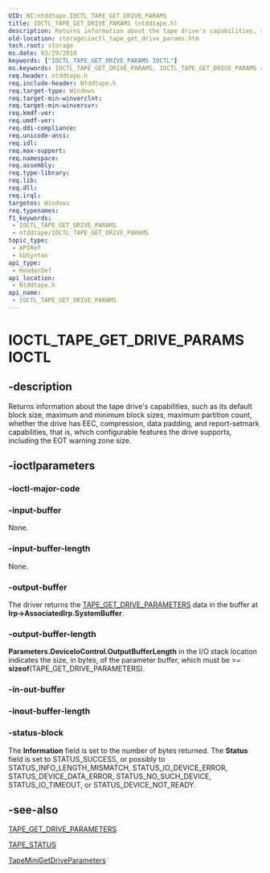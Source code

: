 ```yaml
---
UID: NI:ntddtape.IOCTL_TAPE_GET_DRIVE_PARAMS
title: IOCTL_TAPE_GET_DRIVE_PARAMS (ntddtape.h)
description: Returns information about the tape drive's capabilities, such as its default block size, maximum and minimum block sizes, maximum partition count, whether the drive has EEC, compression, data padding, and report-setmark capabilities, that is, which configurable features the drive supports, including the EOT warning zone size.
old-location: storage\ioctl_tape_get_drive_params.htm
tech.root: storage
ms.date: 03/29/2018
keywords: ["IOCTL_TAPE_GET_DRIVE_PARAMS IOCTL"]
ms.keywords: IOCTL_TAPE_GET_DRIVE_PARAMS, IOCTL_TAPE_GET_DRIVE_PARAMS control, IOCTL_TAPE_GET_DRIVE_PARAMS control code [Storage Devices], k307_c6390200-5ccf-4a13-9b96-9f5aa5adee32.xml, ntddtape/IOCTL_TAPE_GET_DRIVE_PARAMS, storage.ioctl_tape_get_drive_params
req.header: ntddtape.h
req.include-header: Ntddtape.h
req.target-type: Windows
req.target-min-winverclnt: 
req.target-min-winversvr: 
req.kmdf-ver: 
req.umdf-ver: 
req.ddi-compliance: 
req.unicode-ansi: 
req.idl: 
req.max-support: 
req.namespace: 
req.assembly: 
req.type-library: 
req.lib: 
req.dll: 
req.irql: 
targetos: Windows
req.typenames: 
f1_keywords:
 - IOCTL_TAPE_GET_DRIVE_PARAMS
 - ntddtape/IOCTL_TAPE_GET_DRIVE_PARAMS
topic_type:
 - APIRef
 - kbSyntax
api_type:
 - HeaderDef
api_location:
 - Ntddtape.h
api_name:
 - IOCTL_TAPE_GET_DRIVE_PARAMS
---
```


# IOCTL_TAPE_GET_DRIVE_PARAMS IOCTL


## -description

Returns information about the tape drive's capabilities, such as its default block size, maximum and minimum block sizes, maximum partition count, whether the drive has EEC, compression, data padding, and report-setmark capabilities, that is, which configurable features the drive supports, including the EOT warning zone size.

## -ioctlparameters

### -ioctl-major-code

### -input-buffer

None.

### -input-buffer-length

None.

### -output-buffer

The driver returns the <a href="/windows-hardware/drivers/ddi/ntddtape/ns-ntddtape-_tape_get_drive_parameters">TAPE_GET_DRIVE_PARAMETERS</a> data in the buffer at <b>Irp->AssociatedIrp.SystemBuffer</b>.

### -output-buffer-length

<b>Parameters.DeviceIoControl.OutputBufferLength</b> in the I/O stack location indicates the size, in bytes, of the parameter buffer, which must be >= <b>sizeof</b>(TAPE_GET_DRIVE_PARAMETERS).

### -in-out-buffer

### -inout-buffer-length

### -status-block

The <b>Information</b> field is set to the number of bytes returned. The <b>Status</b> field is set to STATUS_SUCCESS, or possibly to STATUS_INFO_LENGTH_MISMATCH, STATUS_IO_DEVICE_ERROR, STATUS_DEVICE_DATA_ERROR, STATUS_NO_SUCH_DEVICE, STATUS_IO_TIMEOUT, or STATUS_DEVICE_NOT_READY.

## -see-also

<a href="/windows-hardware/drivers/ddi/ntddtape/ns-ntddtape-_tape_get_drive_parameters">TAPE_GET_DRIVE_PARAMETERS</a>



<a href="/windows-hardware/drivers/ddi/minitape/ne-minitape-_tape_status">TAPE_STATUS</a>



<a href="/windows-hardware/drivers/ddi/minitape/nc-minitape-tape_process_command_routine">TapeMiniGetDriveParameters</a>
